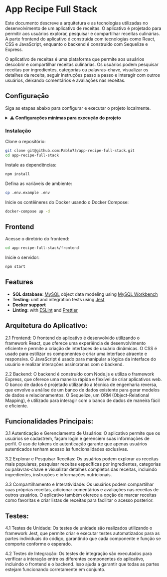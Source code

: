 # App Recipe Full Stack

Este documento descreve a arquitetura e as tecnologias utilizadas no desenvolvimento de um aplicativo de receitas. O aplicativo é projetado para permitir aos usuários explorar, pesquisar e compartilhar receitas culinárias. A parte frontend do aplicativo é construída com tecnologias como React, CSS e JavaScript, enquanto o backend é construído com Sequelize e Express.

O aplicativo de receitas é uma plataforma que permite aos usuários descobrir e compartilhar receitas culinárias. Os usuários podem pesquisar receitas por ingredientes, categorias ou palavras-chave, visualizar os detalhes da receita, seguir instruções passo a passo e interagir com outros usuários, deixando comentários e avaliações nas receitas.

## Configuração
Siga as etapas abaixo para configurar e executar o projeto localmente.

<details>
<summary><strong> ⚠️ Configurações mínimas para execução do projeto</strong></summary><br />

Na sua máquina você deve ter:

 - Node versão 16
 - Docker
 - Docker-compose versão >=1.29.2

➡️ O `node` deve ter versão igual ou superior à `16.14.0 LTS`:
  - Para instalar o nvm, [acesse esse link](https://github.com/nvm-sh/nvm#installing-and-updating);
  - Rode os comandos abaixo para instalar a versão correta de `node` e usá-la:
    - `nvm install 16.14 --lts`
    - `nvm use 16.14`
    - `nvm alias default 16.14`

➡️ O`docker-compose` deve ter versão igual ou superior à`ˆ1.29.2`:
  * Verifique no Course no dia `Orquestrando Containers com Docker Compose` como instalar corretamente.
  * Caso necessário, acesse o [link da documentação oficial com passos para desinstalar](https://docs.docker.com/compose/install/#uninstallation) a versão atualmente instalada.

</details>

### Instalação
Clone o repositório:

```bash
git clone git@github.com:Pablo73/app-recipe-full-stack.git
cd app-recipe-full-stack
```

Instale as dependências:

```bash
npm install
```
Defina as variáveis de ambiente:

```bash
cp .env.example .env
```

Inicie os contêineres do Docker usando o Docker Compose:
```bash
docker-compose up -d
```

## Frontend

Acesse o diretório do frontend:
```bash
cd app-recipe-full-stack/frontend
```
Inicie o servidor:
```bash
npm start
```

## Features

- **SQL database**: [MySQL](https://www.mysql.com/) object data modeling using [MySQL Workbench](https://www.mysql.com/products/workbench/)
- **Testing**: unit and integration tests using [Jest](https://jestjs.io)
- **Docker support**
- **Linting**: with [ESLint](https://eslint.org) and [Prettier](https://prettier.io)

## Arquitetura do Aplicativo:

2.1 Frontend:
O frontend do aplicativo é desenvolvido utilizando o framework React, que oferece uma experiência de desenvolvimento eficiente e permite a criação de interfaces de usuário dinâmicas. O CSS é usado para estilizar os componentes e criar uma interface atraente e responsiva. O JavaScript é usado para manipular a lógica da interface do usuário e realizar interações assíncronas com o backend.

2.2 Backend:
O backend é construído com Node.js e utiliza o framework Express, que oferece uma maneira rápida e flexível de criar aplicativos web. O banco de dados é projetado utilizando a técnica de engenharia reversa, que envolve a análise de um banco de dados existente para gerar modelos de dados e relacionamentos. O Sequelize, um ORM (Object-Relational Mapping), é utilizado para interagir com o banco de dados de maneira fácil e eficiente.

## Funcionalidades Principais:
3.1 Autenticação e Gerenciamento de Usuários:
O aplicativo permite que os usuários se cadastrem, façam login e gerenciem suas informações de perfil. O uso de tokens de autenticação garante que apenas usuários autenticados tenham acesso às funcionalidades exclusivas.

3.2 Explorar e Pesquisar Receitas:
Os usuários podem explorar as receitas mais populares, pesquisar receitas específicas por ingredientes, categorias ou palavras-chave e visualizar detalhes completos das receitas, incluindo ingredientes, instruções e informações nutricionais.

3.3 Compartilhamento e Interatividade:
Os usuários podem compartilhar suas próprias receitas, adicionar comentários e avaliações nas receitas de outros usuários. O aplicativo também oferece a opção de marcar receitas como favoritas e criar listas de receitas para facilitar o acesso posterior.

## Testes:
4.1 Testes de Unidade:
Os testes de unidade são realizados utilizando o framework Jest, que permite criar e executar testes automatizados para as partes individuais do código, garantindo que cada componente e função se comporte conforme o esperado.

4.2 Testes de Integração:
Os testes de integração são executados para verificar a interação entre os diferentes componentes do aplicativo, incluindo o frontend e o backend. Isso ajuda a garantir que todas as partes estejam funcionando corretamente em conjunto.

